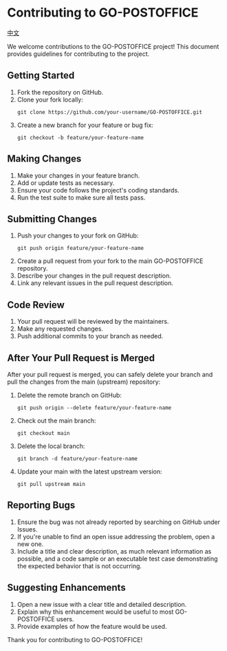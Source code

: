 # Contributing to GO-POSTOFFICE

 [中文](CONTRIBUTING_CN.md)

We welcome contributions to the GO-POSTOFFICE project! This document provides guidelines for contributing to the project.

## Getting Started

1. Fork the repository on GitHub.
2. Clone your fork locally:
   ```
   git clone https://github.com/your-username/GO-POSTOFFICE.git
   ```
3. Create a new branch for your feature or bug fix:
   ```
   git checkout -b feature/your-feature-name
   ```

## Making Changes

1. Make your changes in your feature branch.
2. Add or update tests as necessary.
3. Ensure your code follows the project's coding standards.
4. Run the test suite to make sure all tests pass.

## Submitting Changes

1. Push your changes to your fork on GitHub:
   ```
   git push origin feature/your-feature-name
   ```
2. Create a pull request from your fork to the main GO-POSTOFFICE repository.
3. Describe your changes in the pull request description.
4. Link any relevant issues in the pull request description.

## Code Review

1. Your pull request will be reviewed by the maintainers.
2. Make any requested changes.
3. Push additional commits to your branch as needed.

## After Your Pull Request is Merged

After your pull request is merged, you can safely delete your branch and pull the changes from the main (upstream) repository:

1. Delete the remote branch on GitHub:
   ```
   git push origin --delete feature/your-feature-name
   ```
2. Check out the main branch:
   ```
   git checkout main
   ```
3. Delete the local branch:
   ```
   git branch -d feature/your-feature-name
   ```
4. Update your main with the latest upstream version:
   ```
   git pull upstream main
   ```

## Reporting Bugs

1. Ensure the bug was not already reported by searching on GitHub under Issues.
2. If you're unable to find an open issue addressing the problem, open a new one.
3. Include a title and clear description, as much relevant information as possible, and a code sample or an executable test case demonstrating the expected behavior that is not occurring.

## Suggesting Enhancements

1. Open a new issue with a clear title and detailed description.
2. Explain why this enhancement would be useful to most GO-POSTOFFICE users.
3. Provide examples of how the feature would be used.

Thank you for contributing to GO-POSTOFFICE!